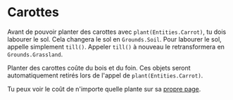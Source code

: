 # Carottes
Avant de pouvoir planter des carottes avec `plant(Entities.Carrot)`, tu dois labourer le sol. Cela changera le sol en `Grounds.Soil`. Pour labourer le sol, appelle simplement `till()`. Appeler `till()` à nouveau le retransformera en `Grounds.Grassland`.

Planter des carottes coûte du bois et du foin. Ces objets seront automatiquement retirés lors de l'appel de `plant(Entities.Carrot)`.

Tu peux voir le coût de n'importe quelle plante sur sa [propre page](objects/carrot).